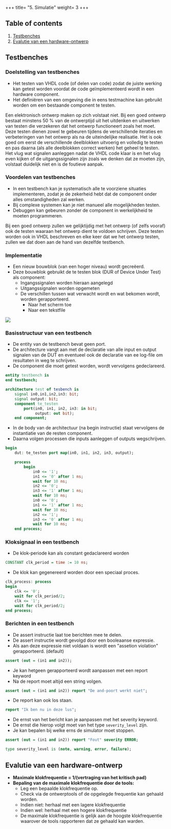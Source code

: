 +++
title= "5. Simulatie"
weight= 3
+++

## Table of contents

1. [Testbenches](#testbenches)
2. [Evalutie van een hardware-ontwerp](#evalutie-van-een-hardware-ontwerp)

## Testbenches

### Doelstelling van testbenches

- Het testen van VHDL code (of delen van code) zodat de juiste werking kan getest worden voordat de code geïmplementeerd wordt in een hardware component.
- Het definiëren van een omgeving die in eens testmachine kan gebruikt worden om een bestaande component te testen.

Een elektronisch ontwerp maken op zich volstaat niet. Bij een goed ontwerp bestaat minstens 50 % van de ontwerptijd uit het uitdenken en uitwerken van testen die verzekeren dat het ontwerp functioneert zoals het moet. Deze testen dienen zowel te gebeuren tijdens de verschillende iteraties en verbeteringen van het ontwerp als na de uiteindelijke realisatie. Het is ook goed om eerst de verschillende deelblokken uitvoerig en volledig te testen en pas daarna (als alle deelblokken correct werken) het geheel te testen. Het vlug wat signalen aanleggen nadat de VHDL code klaar is en het vlug even kijken of de uitgangssignalen zijn zoals we denken dat ze moeten zijn, volstaat duidelijk niet en is de foutieve aanpak.

### Voordelen van testbenches

- In een testbench kan je systematisch alle te voorziene situaties implementeren, zodat je de zekerheid hebt dat de component onder alles omstandigheden zal werken.
- Bij complexe systemen kan je niet manueel alle mogelijkheden testen.
- Debuggen kan gebeuren zonder de component in werkelijkheid te moeten programmeren.

Bij een goed ontwerp zullen we gelijktijdig met het ontwerp (of zelfs vooraf) ook de testen waaraan het ontwerp dient te voldoen schrijven. Deze testen worden ook in VHDL beschreven en elke keer dat we het ontwerp testen, zullen we dat doen aan de hand van dezelfde testbench.

### Implementatie

- Een nieuw bouwblok (van een hoger niveau) wordt gecreëerd.
- Deze bouwblok gebruikt de te testen blok (DUR of Device Under Test) als component:
	+ Ingangssignalen worden hieraan aangelegd
	+ Uitgangssignalen worden opgemeten
	+ De verschillen tussen wat verwacht wordt en wat bekomen wordt, worden gerapporteerd.
		* Naar het scherm toe
		* Naar een tekstfile

![](/img/DISCH/ch-5/DUT.PNG)

### Basisstructuur van een testbench

- De entity van de testbench bevat geen port.
- De architecture vangt aan met de declaratie van alle input en output signalen van de DUT en eventueel ook de declaratie van ee log-file om resultaten in weg te schrijven.
- De component die moet getest worden, wordt vervolgens gedeclareerd.

```VHDL
entity testbench is
end testbench;

architecture test of tesbench is
	signal in0,in1,in2,in3: bit;
	signal output: bit;
	component te_testen
		port(in0, in1, in2, in3: in bit;
			 output: out bit);
	end component;
```

- In de body van de architectuur (na begin instructie) staat vervolgens de instantiatie van de resten component.
- Daarna volgen processen die inputs aanleggen of outputs wegschrijven.

```VHDL
begin
	dut: te_testen port map(in0, in1, in2, in3, output);

	process
		begin
			in0 <= '1';
			in1 <= '0' after 1 ns;
			wait for 10 ns;
			in2 <= '0';
			in3 <= '1' after 1 ns;
			wait for 10 ns;
			in0 <= '0';
			in1 <= '1' after 1 ns;
			wait for 10 ns;
			in2 <= '1';
			in3 <= '0' after 1 ns;
			wait for 10 ns;
	end process;
```


### Kloksignaal in een testbench

- De klok-periode kan als constant gedaclareerd worden

```VHDL
CONSTANT clk_period = time := 10 ns;
```

- De klok kan gegenereerd worden door een speciaal proces.

``` VHDL
clk_process: process
begin
	clk <= '0';
	wait for clk_period/2;
	clk <= '1';
	wait for clk_period/2;
end process;
```

### Berichten in een testbench

- De assert instructie laat toe berichten mee te delen.
- De assert instructie wordt gevolgd door een booleaanse expressie.
- Als aan deze expressie niet voldaan is wordt een "assetion violation" gerapporteerd. (default)

```VHDL
assert (out = (in1 and in2));
```

- Je kan hetgeen gerapporteerd wordt aanpassen met een report keyword
- Na de report moet altijd een string volgen.

```VHDL
assert (out = (in1 and in2)) report "De and-poort werkt niet";
```

- De report kan ook los staan.

```VHDL
report "Ik ben nu in deze lus";
```

- De ernst van het bericht kan je aanpassen met het severity keyword.
- De ernst die hierop volgt moet van het type `severity_level` zijn.
- Je kan bepalen bij welke erns de simulator moet stoppen.

```VHDL
assert (out = (in1 and in2)) report "Fout" severity ERROR;
```

```VHDL
type severity_level is (note, warning, error, failure);
```

## Evalutie van een hardware-ontwerp

- **Maximale klokfrequentie = 1/(vertraging van het kritisch pad)**
- **Bepaling van de maximale klokfrequentie door de tools:**
	+ Leg een bepaalde klokfrequentie op.
	+ Check via de ontwerptools of de opgelegde frequentie kan gehaald worden.
	+ Indien niet: herhaal met een lagere klokfrequentie
	+ Indien wel: herhaal met een hogere klokfrequentie
	+ De maximale klokfrequentie is gelijk aan de hoogste klokfrequentie waarover de tools rapporteren dat ze gehaald kan warden.
